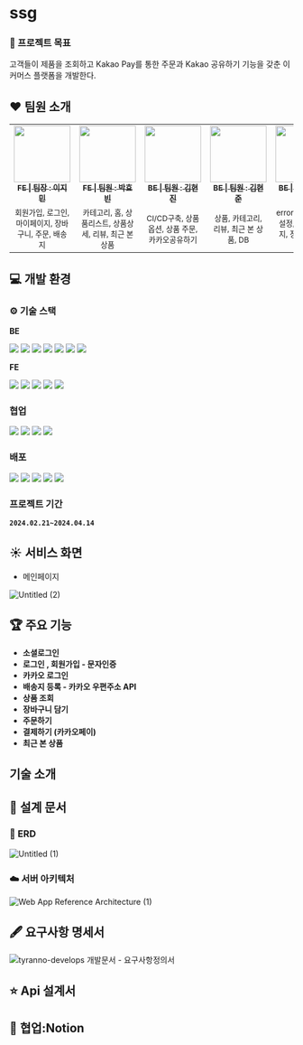 #  ssg 

### 🌱 프로젝트 목표
고객들이 제품을 조회하고 Kakao Pay를 통한 주문과 Kakao 공유하기 기능을 갖춘 이커머스 플랫폼을 개발한다.



## ❤️ 팀원 소개
<table>
<tbody>
<tr>
<td align="center"><a href="https://github.com/jmlee119"><img src="https://github.com/hyobin0726/hyobin0726/assets/140376727/8376e174-415d-40c0-abcc-e9cd8d71cccd"width="100px;" alt=""/><br /><sub><b>FE | 팀장 : 이지민</b></sub></a><br /></td>
<td align="center"><a href="https://github.com/hyobin0726"><img src="https://github.com/hyobin0726/hyobin0726/assets/140376727/65855eee-eb9b-42c2-bda3-615c59cb6450"width="100px;" alt=""/><br /><sub><b>FE | 팀원 : 박효빈</b></sub></a><br /></td>
<td align="center"><a href="https://github.com/myonjin"><img src="https://github.com/hyobin0726/hyobin0726/assets/140376727/82564293-5b85-4f0e-bc33-6330236b99cf" width="100px;" alt=""/><br /><sub><b>BE | 팀원 : 김현진</b></sub></a><br /></td>
<td align="center"><a href="https://github.com/hyun7494"><img src="https://github.com/hyobin0726/hyobin0726/assets/140376727/6b2f9c2a-c25b-49fa-80a3-fb50418e16b2" width="100px;" alt=""/><br /><sub><b>BE | 팀원 : 김현준</b></sub></a><br /></td>
<td align="center"><a href="https://github.com/imeline"><img src="https://github.com/hyobin0726/hyobin0726/assets/140376727/681f3293-fb7c-4d37-9696-ee315d161914" width="100px;" alt=""/><br /><sub><b>BE | 팀원 : 이선주</b></sub></a><br /></td>
<tr/>
<td align="center"><sub>회원가입, 로그인, 마이페이지, 장바구니, 주문, 배송지</sub></td>
<td align="center"><sub>카테고리, 홈, 상품리스트, 상품상세, 리뷰, 최근 본 상품</sub></td>
<td align="center"><sub>CI/CD구축, 상품 옵션, 상품 주문, 카카오공유하기</sub></td>
<td align="center"><sub>상품, 카테고리, 리뷰, 최근 본 상품, DB</sub></td>
<td align="center"><sub>error와 security 설정, 회원, 배송지, 장바구니, 결제</sub></td>
</tr>
</tbody>
</table>







## 💻 개발 환경
### ⚙ 기술 스택
**BE**

<img  src="https://img.shields.io/badge/Spring Boot-6DB33F?style=flat-square&logo=Spring Boot&logoColor=white"/> <img  src="https://img.shields.io/badge/springsecurity-6DB33F?style=flat-square&logo=springsecurity&logoColor=white"/> <img  src="https://img.shields.io/badge/spring JPA-6DB33F?style=flat-square&logo=spring&logoColor=white"/> <img  src="https://img.shields.io/badge/hibernate-59666c?style=flat-square&logo=hibernate&logoColor=black"/> <img  src="https://img.shields.io/badge/REDIS-DC382D?style=flat-square&logo=REDIS&logoColor=white"/> <img  src="https://img.shields.io/badge/mysql-4479A1?style=flat-square&logo=Mysql&logoColor=black"/> <img  src="https://img.shields.io/badge/swagger-85EA2D?style=flat-square&logo=swagger&logoColor=white"/>

**FE**

<img  src="https://img.shields.io/badge/TypeScript-3178c6?style=flat-square&logo=typescript&logoColor=black"/> <img  src="https://img.shields.io/badge/Next.js-000000?style=flat-square&logo=Next.js&logoColor=white"/> <img  src="https://img.shields.io/badge/React-61DAFB?style=flat-square&logo=React&logoColor=white"/>  <img  src="https://img.shields.io/badge/Recoil-3578e5?style=flat-square&logo=Recoil&logoColor=black"/> <img  src="https://img.shields.io/badge/tailwindcss-06B6D4?style=flat-square&logo=React&logoColor=white"/>  

### 협업
 <img  src="https://img.shields.io/badge/notion-000000?style=flat-square&logo=notion&logoColor=white"/> <img  src="https://img.shields.io/badge/figma-F24E1E?style=flat-square&logo=figma&logoColor=black"/> <img  src="https://img.shields.io/badge/GitHub-181717?style=flat-square&logo=github&logoColor=white"/> <img  src="https://img.shields.io/badge/discord-5865F2?style=flat-square&logo=discord&logoColor=black"/>

### 배포
<img  src="https://img.shields.io/badge/AmazonAws-FF9900?style=flat-square&logo=amazonAws&logoColor=black"/> <img  src="https://img.shields.io/badge/jenkins-D24939?style=flat-square&logo=jenkins&logoColor=black"/> <img  src="https://img.shields.io/badge/docker-2496ED?style=flat-square&logo=docker&logoColor=white"/> <img  src="https://img.shields.io/badge/Vercel-000000?style=flat-square&logo=vercel&logoColor=white"/> <img  src="https://img.shields.io/badge/Ubuntu-e95420?style=flat-square&logo=ubuntu&logoColor=white"/>


### 프로젝트 기간
**`2024.02.21~2024.04.14`**

## ☀️ 서비스 화면
- 메인페이지

![Untitled (2)](https://github.com/5-tyranno-develops/.github/assets/109326291/1f42f0ea-a9aa-4df1-9b17-1cfea4b89aa8)





## 🏆 주요 기능
- **소셜로그인**
- **로그인 , 회원가입 - 문자인증**
- **카카오 로그인**
- **배송지 등록 - 카카오 우편주소 API**
- **상품 조회**
- **장바구니 담기**
- **주문하기**
- **결제하기 (카카오페이)**
- **최근 본 상품**

##  기술 소개





## 📄 설계 문서
### 📝 ERD

![Untitled (1)](https://github.com/5-tyranno-develops/.github/assets/109326291/3f89f1fb-f79f-45af-b2d5-d46416e50aa5)

### ☁️ 서버 아키텍처

![Web App Reference Architecture (1)](https://github.com/5-tyranno-develops/.github/assets/109326291/54d2e68e-4d0f-4e8a-8a90-417abed7ef23)


## 🖋️ 요구사항 명세서
![ tyranno-develops 개발문서 - 요구사항정의서](https://github.com/5-tyranno-develops/.github/assets/109326291/0eef183c-b261-4e88-9326-66382276a6df)


## ⭐️ Api 설계서









## 📧 협업:Notion



